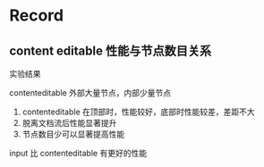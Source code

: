 # Record

## content editable 性能与节点数目关系

实验结果

contenteditable 外部大量节点，内部少量节点
1. contenteditable 在顶部时，性能较好，底部时性能较差，差距不大
2. 脱离文档流后性能显著提升
3. 节点数目少可以显著提高性能

input 比 contenteditable 有更好的性能

